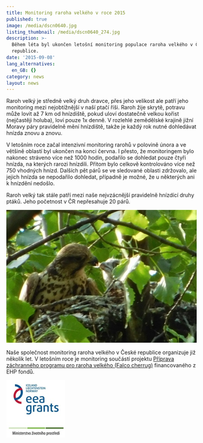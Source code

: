 ```yaml
---
title: Monitoring raroha velkého v roce 2015
published: true
image: /media/dscn0640.jpg
listing_thumbnail: /media/dscn0640_274.jpg
description: >-
  Během léta byl ukončen letošní monitoring populace raroha velkého v České
  republice.
date: '2015-09-08'
lang_alternatives:
  en_GB: {}
category: news
layout: news
---
```

Raroh velký je středně velký druh dravce, přes jeho velikost ale patří jeho monitoring mezi nejobtížnější v naší ptačí říši. Raroh žije skrytě, potravu může lovit až 7 km od hnízdiště, pokud uloví dostatečně velkou kořist (nejčastěji holuba), loví pouze 1x denně. V rozlehlé zemědělské krajině jižní Moravy páry pravidelně mění hnízdiště, takže je každý rok nutné dohledávat hnízda znovu a znovu.

V letošním roce začal intenzivní monitoring rarohů v polovině února a ve většině oblastí byl ukončen na konci června. I přesto, že monitoringem bylo nakonec stráveno více než 1000 hodin, podařilo se dohledat pouze čtyři hnízda, na kterých rarozi hnízdili. Přitom bylo celkově kontrolováno více než 750 vhodných hnízd. Dalších pět párů se ve sledované oblasti zdržovalo, ale jejich hnízda se nepodařilo dohledat, případně je možné, že u některých ani k hnízdění nedošlo.

Raroh velký tak stále patří mezi naše nejvzácnější pravidelně hnízdící druhy ptáků. Jeho početnost v ČR nepřesahuje 20 párů. 

![](/media/a_dscn0655.jpg)

Naše společnost monitoring raroha velkého v České republice organizuje již několik let. V letošním roce je monitoring součástí projektu [Příprava záchranného programu pro raroha velkého (Falco cherrug)](/projects/záchranný-program-pro-raroha-velkého) financovaného z EHP fondů. 

![](/media/loga_mgs_stojato_mm.jpg)
